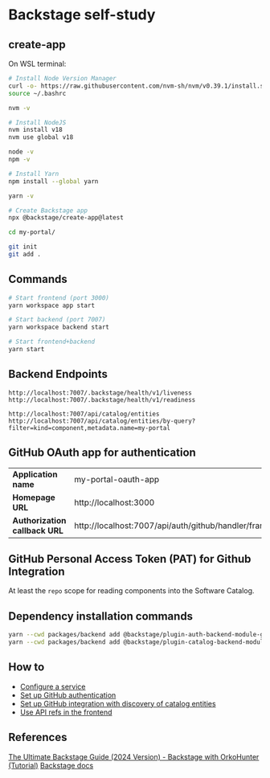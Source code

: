 # Backstage self-study

## create-app

On WSL terminal:

```bash
# Install Node Version Manager
curl -o- https://raw.githubusercontent.com/nvm-sh/nvm/v0.39.1/install.sh | bash
source ~/.bashrc

nvm -v

# Install NodeJS
nvm install v18
nvm use global v18

node -v
npm -v

# Install Yarn
npm install --global yarn

yarn -v

# Create Backstage app
npx @backstage/create-app@latest
```

```bash
cd my-portal/

git init
git add .
```

## Commands

```bash
# Start frontend (port 3000)
yarn workspace app start

# Start backend (port 7007)
yarn workspace backend start

# Start frontend+backend
yarn start
```

## Backend Endpoints

```
http://localhost:7007/.backstage/health/v1/liveness
http://localhost:7007/.backstage/health/v1/readiness

http://localhost:7007/api/catalog/entities
http://localhost:7007/api/catalog/entities/by-query?filter=kind=component,metadata.name=my-portal
```

## GitHub OAuth app for authentication

<table>
    <tr><td><b>Application name</b></td><td>my-portal-oauth-app</td></tr>
    <tr><td><b>Homepage URL</b></td><td>http://localhost:3000</td></tr>
    <tr><td><b>Authorization callback URL</b></td><td>http://localhost:7007/api/auth/github/handler/frame</td></tr>
</table>

## GitHub Personal Access Token (PAT) for Github Integration

At least the `repo` scope for reading components into the Software Catalog.

## Dependency installation commands

```bash
yarn --cwd packages/backend add @backstage/plugin-auth-backend-module-github-provider
yarn --cwd packages/backend add @backstage/plugin-catalog-backend-module-github
```

## How to

- [Configure a service](https://github.com/lucasduartems/backstage-self-study/commit/4807079278a8fdbb1fa1624f16b926d80166f757)
- [Set up GitHub authentication](https://github.com/lucasduartems/backstage-self-study/commit/4caca5b1ed99e33e245833d325b376184f29e3fa)
- [Set up GitHub integration with discovery of catalog entities](https://github.com/lucasduartems/backstage-self-study/commit/e3b474161335539fea487cfd5a2eb4895422a6b3)
- [Use API refs in the frontend](https://github.com/lucasduartems/backstage-self-study/commit/85dbbe86c5c039eb39acbfff4714ffe5527efd58)


## References

[The Ultimate Backstage Guide (2024 Version) - Backstage with OrkoHunter (Tutorial)](https://youtu.be/r46uFbu9wOs?si=W5Wj4WZKi1sdNvNq)
[Backstage docs](https://backstage.io/docs)